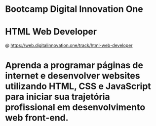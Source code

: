 # Bootcamp Digital Innovation One
# HTML Web Developer
@ https://web.digitalinnovation.one/track/html-web-developer
# Aprenda a programar páginas de internet e desenvolver websites utilizando HTML, CSS e JavaScript para iniciar sua trajetória profissional em desenvolvimento web front-end.